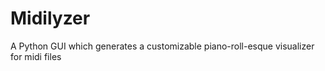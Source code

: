 # Midilyzer

A Python GUI which generates a customizable piano-roll-esque visualizer for midi files
